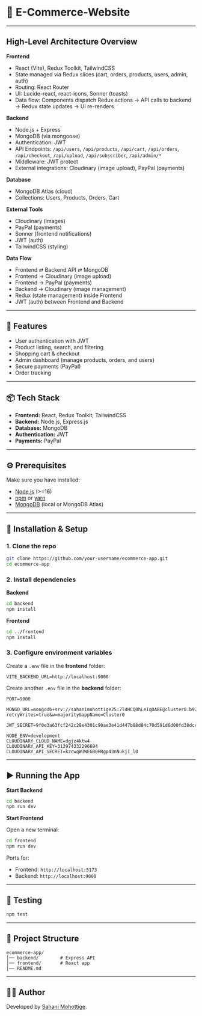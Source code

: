 # 🛒 E-Commerce-Website

---

## High-Level Architecture Overview

**Frontend**
- React (Vite), Redux Toolkit, TailwindCSS
- State managed via Redux slices (cart, orders, products, users, admin, auth)
- Routing: React Router
- UI: Lucide-react, react-icons, Sonner (toasts)
- Data flow: Components dispatch Redux actions → API calls to backend → Redux state updates → UI re-renders

**Backend**
- Node.js + Express
- MongoDB (via mongoose)
- Authentication: JWT
- API Endpoints: `/api/users`, `/api/products`, `/api/cart`, `/api/orders`, `/api/checkout`, `/api/upload`, `/api/subscriber`, `/api/admin/*`
- Middleware: JWT protect
- External integrations: Cloudinary (image upload), PayPal (payments)

**Database**
- MongoDB Atlas (cloud)
- Collections: Users, Products, Orders, Cart

**External Tools**
- Cloudinary (images)
- PayPal (payments)
- Sonner (frontend notifications)
- JWT (auth)
- TailwindCSS (styling)

**Data Flow**
- Frontend ⇄ Backend API ⇄ MongoDB
- Frontend → Cloudinary (image upload)
- Frontend → PayPal (payments)
- Backend → Cloudinary (image management)
- Redux (state management) inside Frontend
- JWT (auth) between Frontend and Backend

---

## 🚀 Features
- User authentication with JWT
- Product listing, search, and filtering
- Shopping cart & checkout
- Admin dashboard (manage products, orders, and users)
- Secure payments (PayPal)
- Order tracking

---

## 📦 Tech Stack
- **Frontend:** React, Redux Toolkit, TailwindCSS
- **Backend:** Node.js, Express.js
- **Database:** MongoDB
- **Authentication:** JWT
- **Payments:** PayPal 

---

## ⚙️ Prerequisites
Make sure you have installed:
- [Node.js](https://nodejs.org/) (>=16)
- [npm](https://www.npmjs.com/) or [yarn](https://yarnpkg.com/)
- [MongoDB](https://www.mongodb.com/) (local or MongoDB Atlas)

---

## 🔧 Installation & Setup

### 1. Clone the repo
```bash
git clone https://github.com/your-username/ecommerce-app.git
cd ecommerce-app
````

### 2. Install dependencies

**Backend**

```bash
cd backend
npm install
```

**Frontend**

```bash
cd ../frontend
npm install
```

### 3. Configure environment variables

Create a `.env` file in the **frontend** folder:

```env
VITE_BACKEND_URL=http://localhost:9000
```

Create another `.env` file in the **backend** folder:

```env
PORT=9000

MONGO_URL=mongodb+srv://sahanimohottige25:7l4HCQ0hLeIqOABE@cluster0.b92b1mc.mongodb.net/pickzy?retryWrites=true&w=majority&appName=Cluster0

JWT_SECRET=9f0e3a63fcf242c28e4301c90ae3e41d447b88d84c70d591d6d00fd38dce7c95

NODE_ENV=development
CLOUDINARY_CLOUD_NAME=dgjz4ktw4
CLOUDINARY_API_KEY=313974332296694
CLOUDINARY_API_SECRET=kzcwqW3WEGB0HRgp43nNukjI_l0

```

---

## ▶️ Running the App

**Start Backend**

```bash
cd backend
npm run dev
```

**Start Frontend**

Open a new terminal:

```bash
cd frontend
npm run dev
```

Ports for:

* Frontend: `http://localhost:5173`
* Backend: `http://localhost:9000`

---

## 🧪 Testing

```bash
npm test
```

---

## 📂 Project Structure

```
ecommerce-app/
│── backend/        # Express API
│── frontend/       # React app
│── README.md
```

---

## 👩‍💻 Author

Developed by [Sahani Mohottige](https://github.com/Sahani-Mohottige).
